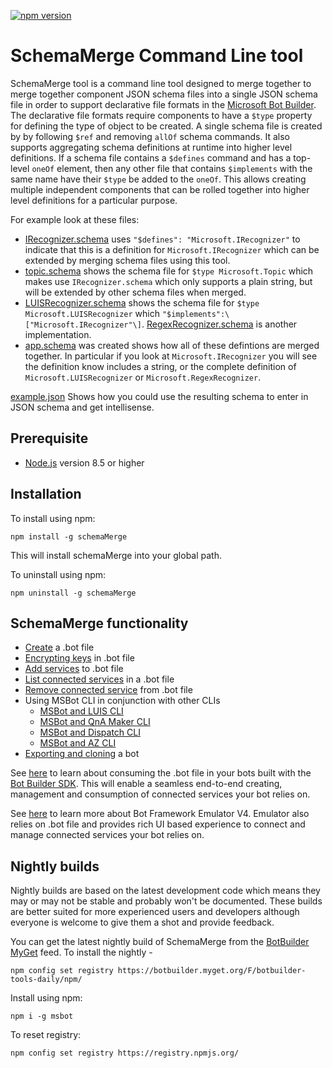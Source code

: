 [![npm version](https://badge.fury.io/js/msbot.svg)](https://badge.fury.io/js/schemaMerge)

# SchemaMerge Command Line tool

SchemaMerge tool is a command line tool designed to merge together to merge together component JSON schema files into a single JSON schema file in order to support declarative file formats in the [Microsoft Bot Builder](https://github.com/Microsoft/BotBuilder).  The declarative file formats require components to have a `$type` property for defining the type of object to be created.  A single schema file is created by by following `$ref` and removing `allOf` schema commands.  It also supports aggregating schema definitions at runtime into higher level definitions.  If a schema file contains a `$defines` command and has a top-level `oneOf` element, then any other file that contains `$implements` with the same name have their `$type` be added to the `oneOf`.  This allows creating multiple independent components that can be rolled together into higher level definitions for a particular purpose.

For example look at these files:
* [IRecognizer.schema](test/definitions/IRecognizer.schema) uses `"$defines": "Microsoft.IRecognizer"` to indicate that this is a definition for `Microsoft.IRecognizer` which can be extended by merging schema files using this tool.  
* [topic.schema](test/implementations/topic.schema) shows the schema file for `$type Microsoft.Topic` which makes use `IRecognizer.schema` which only supports a plain string, but will be extended by other schema files when merged.
* [LUISRecognizer.schema](test/implementations/luisRecognizer.schema) shows the schema file for `$type Microsoft.LUISRecognizer` which `"$implements":\["Microsoft.IRecognizer"\]`.  [RegexRecognizer.schema](test/implementations/regexRecognizer.schema) is another implementation.
* [app.schema](test/examples/app.schema) was created shows how all of these defintions are merged together.  In particular if you look at `Microsoft.IRecognizer` you will see the definition know includes a string, or the complete definition of `Microsoft.LUISRecognizer` or `Microsoft.RegexRecognizer`.

[example.json](test/examples/example.json) Shows how you could use the resulting schema to enter in JSON schema and get intellisense.

## Prerequisite

- [Node.js](https://nodejs.org/) version 8.5 or higher

## Installation

To install using npm:

```shell
npm install -g schemaMerge
```

This will install schemaMerge into your global path.

To uninstall using npm:

```shell
npm uninstall -g schemaMerge
```

## SchemaMerge functionality
- [Create](./docs/create-bot.md) a .bot file
- [Encrypting keys](./docs/bot-file-encryption.md) in .bot file
- [Add services](./docs/add-services.md) to .bot file
- [List connected services](./docs/list-connected-services.md) in a .bot file
- [Remove connected service](./docs/remove-service.md) from .bot file
- Using MSBot CLI in conjunction with other CLIs
    - [MSBot and LUIS CLI](./docs/msbot-luis.md)
    - [MSBot and QnA Maker CLI](./docs/msbot-qnamaker.md)
    - [MSBot and Dispatch CLI](./docs/msbot-dispatch.md)
    - [MSBot and AZ CLI](./docs/msbot-az.md)
- [Exporting and cloning](./docs/export-clone.md) a bot

See [here](./docs/botframework-configuration.md) to learn about consuming the .bot file in your bots built with the [Bot Builder SDK](microsoft/botbuilder). This will enable a seamless end-to-end creating, management and consumption of connected services your bot relies on.

See [here](https://github.com/microsoft/botframework-emulator) to learn more about Bot Framework Emulator V4. Emulator also relies on .bot file and provides rich UI based experience to connect and manage connected services your bot relies on. 

## Nightly builds

Nightly builds are based on the latest development code which means they may or may not be stable and probably won't be documented. These builds are better suited for more experienced users and developers although everyone is welcome to give them a shot and provide feedback.

You can get the latest nightly build of SchemaMerge from the [BotBuilder MyGet](https://botbuilder.myget.org/gallery) feed. To install the nightly - 

```shell
npm config set registry https://botbuilder.myget.org/F/botbuilder-tools-daily/npm/
```

Install using npm:
```shell
npm i -g msbot
```

To reset registry:
```shell
npm config set registry https://registry.npmjs.org/
```